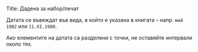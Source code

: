 Title: Дадена за набор/печат

Датата се въвеждат във вида, в който е указана в книгата – напр. `май 1982` или `11.XI.1980`.

Ако елементите на датата са разделени с точки, не оставяйте интервали около тях.
